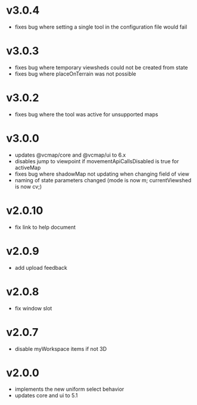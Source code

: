 # v3.0.4

- fixes bug where setting a single tool in the configuration file would fail

# v3.0.3

- fixes bug where temporary viewsheds could not be created from state
- fixes bug where placeOnTerrain was not possible

# v3.0.2

- fixes bug where the tool was active for unsupported maps

# v3.0.0

- updates @vcmap/core and @vcmap/ui to 6.x
- disables jump to viewpoint if movementApiCallsDisabled is true for activeMap
- fixes bug where shadowMap not updating when changing field of view
- naming of state parameters changed (mode is now m; currentViewshed is now cv;)

# v2.0.10

- fix link to help document

# v2.0.9

- add upload feedback

# v2.0.8

- fix window slot

# v2.0.7

- disable myWorkspace items if not 3D

# v2.0.0

- implements the new uniform select behavior
- updates core and ui to 5.1
